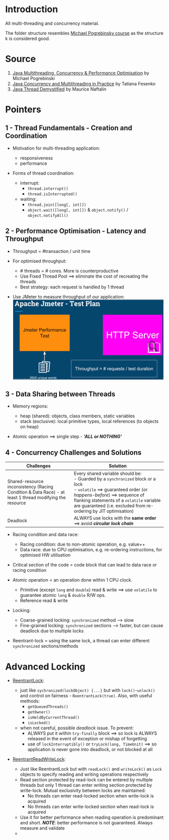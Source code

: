 # Introduction
All multi-threading and concurrency material.

The folder structure resembles [Michael Pogrebinsky course](https://ba.udemy.com/course/java-multithreading-concurrency-performance-optimization/learn/lecture/11200058#overview) as the structure k
is considered good.

# Source
1. [Java Multithreading, Concurrency & Performance Optimisation](https://ba.udemy.com/course/java-multithreading-concurrency-performance-optimization/learn/lecture/11200058#overview) by Michael Pogrebinski
2. [Java Concurrency and Multithreading in Practice](https://learning.oreilly.com/videos/-/9781789806410/) by Tatiana Fesenko
3. [Java Thread Demystified](https://learning.oreilly.com/live-events/java-threads-demystified/0642572004012/) by Maurice Naftalin

# Pointers
## 1 - Thread Fundamentals - Creation and Coordination
- Motivation for multi-threading application:
  - responsiveness
  - performance  


- Forms of thread coordination:
  - interrupt: 
    - `thread.interrupt()`
    - `thread.isInterrupted()`
  - waiting:
    - `thread.join([long[, int]])`
    - `object.wait([long[, int]])` & `object.notify()` / `object.notifyAll()`

## 2 - Performance Optimisation - Latency and Throughput
- Throughput = #transaction / unit time


- For optimised throughput:
    - \# threads = # cores. More is counterproductive
    - Use Fixed Thread Pool ==> eliminate the cost of recreating the threads
    - Best strategy: each request is handled by 1 thread


- Use JMeter to measure throughput of our application:
    ![JMeter_test_plan.png](img/JMeter_test_plan.png)

## 3 - Data Sharing between Threads
- Memory regions:
    - heap (shared): objects, class members, static variables
    - stack (exclusive): local primitive types, local references (to objects on heap)


- Atomic operation ==> single step - ***'ALL or NOTHING'***

## 4 - Concurrency Challenges and Solutions
  | Challenges                                                                                              | Solution                                                                                                                                                                                                                                                                        |
  |---------------------------------------------------------------------------------------------------------|---------------------------------------------------------------------------------------------------------------------------------------------------------------------------------------------------------------------------------------------------------------------------------|
  | Shared-resource inconsistency (Racing Condition & Data Race) - at least 1 thread modifying the resource | Every shared variable should be:<br/>- Guarded by a `synchronized` block or a lock<br/>- `volatile` ==> guaranteed order (or *happens-before*) ==> sequence of flanking statements of a `volatile` variable are guaranteed (i.e. excluded from re-ordering by JIT optimisation) |
  | Deadlock                                                                                                | ALWAYS use locks with the **same order** ==> avoid ***circular lock chain***                                                                                                                                                                                                    |


- Racing condition and data race:
  - Racing condition: due to non-atomic operation, e.g. value++
  - Data race: due to CPU optimisation, e.g. re-ordering instructions, for optimised HW utilisation


- Critical section of the code = code block that can lead to data race or racing condition


- Atomic operation = an operation done within 1 CPU clock.
  - Primitive (except `long` and `double`) read & write ==> use `volatile` to guarantee atomic `long` & `double` R/W ops.
  - Reference read & write


- Locking:
  - Coarse-grained locking: `synchronized` method --> slow
  - Fine-grained locking: `synchronized` sections --> faster, but can cause deadlock due to multiple locks


- Reentrant-lock = using the same lock, a thread can enter different `synchronized` sections/methods



# Advanced Locking
- [ReentrantLock](https://docs.oracle.com/en/java/javase/23/docs/api/java.base/java/util/concurrent/locks/ReentrantLock.html):
  - just like `sychronized(lockObject) {...}` but with `lock()`-`unlock()` and control on fairness - `ReentrantLock(true)`. Also, with useful methods:
    - `getQueuedThreads()`
    - `getOwner()`
    - `isHeldByCurrentThread()`
    - `isLocked()`
  - when not careful, possible *deadlock* issue. To prevent:
    - ALWAYS put it within `try-finally` block ==> so lock is ALWAYS released in the event of exception or mishap of forgetting
    - use of `lockInterruptibly()` or `tryLock(long, TimeUnit)` ==> so application is never gone into deadlock, or not blocked at all
   
 
- [ReentrantReadWriteLock](https://docs.oracle.com/en/java/javase/23/docs/api/java.base/java/util/concurrent/locks/ReentrantReadWriteLock.html):
  - Just like ReentrantLock but with `readLock()` and `writeLock()` as `Lock` objects to specify reading and writing operations respectively
  - Read section protected by read-lock can be entered by multiple threads but only 1 thread can enter writing section protected by write-lock. Mutual exclusivity between locks are maintained:
    - No threads can enter read-locked section when write-lock is acquired
    - No threads can enter write-locked section when read-lock is acquired
  - Use it for better performance when reading operation is predominant and short. ***NOTE***: better performance is not guaranteed. Always measure and validate 
  - 
   